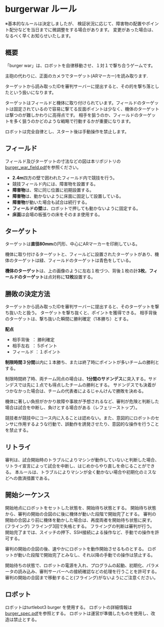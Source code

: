 # burgerwar ルール
※基本的なルールは決定しましたが、
検証状況に応じて、障害物の配置やポイント配分などを当日までに微調整をする場合があります。
変更があった場合は、なるべく早くお知らせいたします。

## 概要

「burger war」は、ロボットを自律移動させ、１対１で撃ち合うゲームです。

主砲の代わりに、正面のカメラでターゲット(ARマーカー)を読み取ります.

ターゲットから読み取ったIDを審判サーバーに提出すると、その的を撃ち落としたという扱いになります。

ターゲットはフィールドと機体に取り付けられています。フィールドのターゲットは固定されているので容易に撃てる反面ポイントは少なく、機体のターゲットは撃つのが難しかわりに高得点です。
相手を狙うのか、フィールドのターゲットを多く狙うのかどのような戦略で行動するかが重要になります。

ロボットは完全自律とし、スタート後は手動操作を禁止します。

## フィールド
フィールド及びターゲットの寸法などの図は本リポジトリの[burger_war_field.pdf](/doc/burger_war_field.pdf)を参照ください。

- **2.4m**四方の壁で囲われたフィールド内で競技を行う。
- 競技フィールド内には、障害物を設置する。
- **障害物**は、常に同じ位置に初期設置する。
- **障害物**は、動かないように床面に固定して設置している。
- **障害物**が動いた場合も試合は続行する。
- **フィールドの壁**は、ロボットで押しても動かないように固定する。
- **床面**は会場の板張りの床をそのまま使用する。

## ターゲット
ターゲットは**直径80mm**の円形、中心にARマーカーを印刷している。

機体に取り付けるターゲットと、フィールどに設置されたターゲットがあり、機体のターゲットは緑、フィールドのターゲットは青色をしている。

**機体のターゲット**は、上の画像のように左右１枚づつ、背後１枚の計**3枚**。**フィールドのターゲット**は点対称に**12枚**設置する。


## 勝敗の決定方法
ターゲットから読み取ったIDを審判サーバーに提出すると、そのターゲットを撃ち抜いたと扱う。
ターゲットを撃ち抜くと、ポイントを獲得できる。
相手背後のターゲットは、撃ち抜いた瞬間に勝利確定（1本勝ち）とする。

**配点**
- 相手背後   ： 勝利確定
- 相手左右   ： 5ポイント
- フィールド ：１ポイント

**制限時間３分間**以内に１本勝ち、または終了時にポイントが多いチームの勝利とする。

制限時間終了時、両チーム同点の場合は、**1分間のサドンデス**に突入する。サドンデスでは先に１点でも得点したチームの勝利とする。
サドンデスでも決着がつかなかった場合は、チームの代表者によるじゃんけんで勝敗を決める。

機体に著しい負担がかかり故障や事故が予想されるなど、審判が危険と判断した場合は試合を中断し、負けとする場合がある（レフェリーストップ）。

競技者が競技中にコース内に入ることは認めない。また、意図的にロボットのセンサに作用するような行動で、誤動作を誘発させたり、意図的な操作を行うことを禁止する。

## リトライ
審判は、試合開始時のトラブルによりマシンが動作していないと判断した場合、リトライ宣言によって試合を中断し、はじめからやり直しを命じることができる。
本ルールは、トラブルによりマシンが全く動かない場合や初期化のミスなどへの救済措置である。


## 開始シーケンス
開始地点にロボットをセットした状態を、開始待ち状態とする。
開始待ち状態から、審判の開始の合図のに後に機体が動いた段階で開始完了とする。
審判の開始の合図より前に機体を動かした場合は、再度両者を開始待ち状態に戻す。(フライング)
フライング3回で失格とする。
フライングの判断は審判が行う。
開始完了までは、スイッチの押下、SSH接続による操作など、手動での操作を許可する。

審判の開始の合図の後、速やかにロボットを動作開始させるものとする。
ロボットが動いた段階で開始完了とみなし、それ以降の手動での操作は禁止する。

開始待ちの状態で、ロボットの電源を入れ、プログラムの起動、初期化、パラメータの読み込み、審判サーバーへの接続確認などの処理を行うことを許可する。
審判の開始の合図まで移動すること(フライング)がないようにご注意ください。

## ロボット
ロボットはturtlebot3 burger を使用する。
ロボットの詳細情報は[burger_spec.pdf](/doc/burger_spec.pdf)を参照とする。
ロボットは運営が準備したものを使用し、改造は禁止とする。
